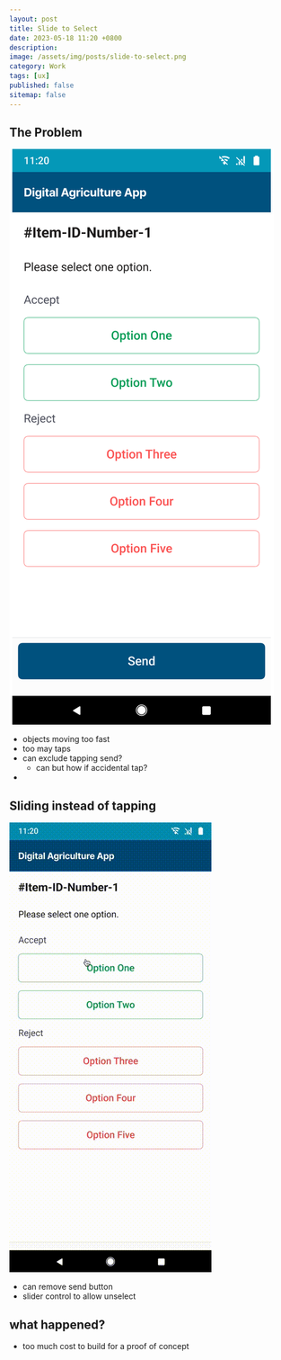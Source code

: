 ```yaml
---
layout: post
title: Slide to Select
date: 2023-05-18 11:20 +0800
description: 
image: /assets/img/posts/slide-to-select.png
category: Work
tags: [ux]
published: false
sitemap: false
---
```


## The Problem


![Slide to select](/assets/img/posts/tap-to-select.png)

- objects moving too fast
- too may taps
- can exclude tapping send?
  - can but how if accidental tap?
- 


## Sliding instead of tapping

![Slide to select](/assets/img/posts/slide-to-select.gif)

- can remove send button
- slider control to allow unselect

## what happened?

- too much cost to build for a proof of concept